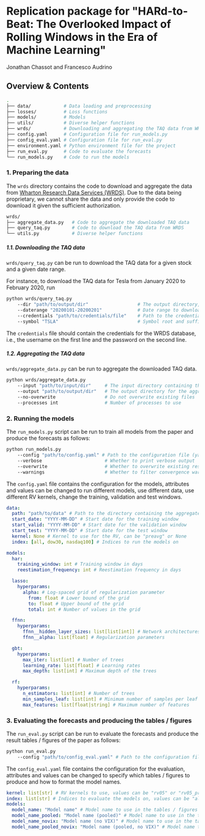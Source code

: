 # Replication package for "HARd-to-Beat: The Overlooked Impact of Rolling Windows in the Era of Machine Learning"

Jonathan Chassot and Francesco Audrino

## Overview & Contents

```bash
.
├── data/            # Data loading and preprocessing
├── losses/          # Loss functions
├── models/          # Models
├── utils/           # Diverse helper functions
├── wrds/            # Downloading and aggregating the TAQ data from WRDS
├── config.yaml      # Configuration file for run_models.py
├── config_eval.yaml # Configuration file for run_eval.py
├── environment.yaml # Python environment file for the project
├── run_eval.py      # Code to evaluate the forecasts
└── run_models.py    # Code to run the models
```

### 1. Preparing the data

The `wrds` directory contains the code to download and aggregate the data from [Wharton Research Data Services (WRDS)](https://wrds-www.wharton.upenn.edu/). Due to the data being proprietary, we cannot share the data and only provide the code to download it given the sufficient authorization.

```bash
wrds/
├── aggregate_data.py   # Code to aggregate the downloaded TAQ data
├── query_taq.py        # Code to download the TAQ data from WRDS
└── utils.py            # Diverse helper functions
```

##### 1.1. Downloading the TAQ data

`wrds/query_taq.py` can be run to download the TAQ data for a given stock and a given date range.

For instance, to download the TAQ data for Tesla from January 2020 to February 2020, run
```bash
python wrds/query_taq.py 
    --dir "path/to/output/dir"                  # The output directory, store 1 pickle file per day
    --daterange "20200101-20200201"             # Date range to download MMDDYYYY-MMDDYYYY
    --credentials "path/to/credentials/file"    # Path to the credentials file
    --symbol "TSLA"                             # Symbol root and suffix, separated by a dot, e.g., GOOG.A
```

The `credentials` file should contain the credentials for the WRDS database, i.e., the username on the first line and the password on the second line.

##### 1.2. Aggregating the TAQ data

`wrds/aggregate_data.py` can be run to aggregate the downloaded TAQ data.

```bash
python wrds/aggregate_data.py
    --input "path/to/input/dir"     # The input directory containing the TAQ data
    --output "path/to/output/dir"   # The output directory for the aggregated data
    --no-overwrite                  # Do not overwrite existing files
    --processes int                 # Number of processes to use
```


### 2. Running the models

The `run_models.py` script can be run to train all models from the paper and produce the forecasts as follows:

```bash
python run_models.py
    --config "path/to/config.yaml" # Path to the configuration file (yaml)
    --verbose                       # Whether to print verbose output
    --overwrite                     # Whether to overwrite existing results
    --warnings                      # Whether to filter convergence warnings
```

The `config.yaml` file contains the configuration for the models, attributes and values can be changed to run different models, use different data, use different RV kernels, change the training, validation and test windows.

```yaml
data:
  path: "path/to/data" # Path to the directory containing the aggregated TAQ data
  start_date: "YYYY-MM-DD" # Start date for the training window
  start_valid: "YYYY-MM-DD" # Start date for the validation window
  start_test: "YYYY-MM-DD" # Start date for the test window
  kernel: None # Kernel to use for the RV, can be "preavg" or None
  index: [all, dow30, nasdaq100] # Indices to run the models on

models:
  har:
    training_window: int # Training window in days
    reestimation_frequency: int # Reestimation frequency in days

  lasso:
    hyperparams:
      alpha: # Log-spaced grid of regularization parameter
        from: float # Lower bound of the grid
        to: float # Upper bound of the grid
        total: int # Number of values in the grid

  ffnn:
    hyperparams:
      ffnn__hidden_layer_sizes: list[list[int]] # Network architectures
      ffnn__alpha: list[float] # Regularization parameters

  gbt:
    hyperparams:
      max_iter: list[int] # Number of trees
      learning_rate: list[float] # Learning rates
      max_depth: list[int] # Maximum depth of the trees

  rf:
    hyperparams:
      n_estimators: list[int] # Number of trees
      min_samples_leaf: list[int] # Minimum number of samples per leaf
      max_features: list[float|string] # Maximum number of features
```

### 3. Evaluating the forecasts and producing the tables / figures

The `run_eval.py` script can be run to evaluate the forecasts and produce the result tables / figures of the paper as follows:

```bash
python run_eval.py
    --config "path/to/config_eval.yaml" # Path to the configuration file (yaml)
```

The `config_eval.yaml` file contains the configuration for the evaluation, attributes and values can be changed to specify which tables / figures to produce and how to format the model names.

```yaml
kernel: list[str] # RV kernels to use, values can be "rv05" or "rv05_preavg"
index: list[str] # Indices to evaluate the models on, values can be "all", "dow30" or "nasdaq100"
models:
  model_name: "Model name" # Model name to use in the tables / figures
  model_name_pooled: "Model name (pooled)" # Model name to use in the tables / figures (pooled)
  model_name_novix: "Model name (no VIX)" # Model name to use in the tables / figures (no VIX)
  model_name_pooled_novix: "Model name (pooled, no VIX)" # Model name to use in the tables / figures (pooled, no VIX)
```

